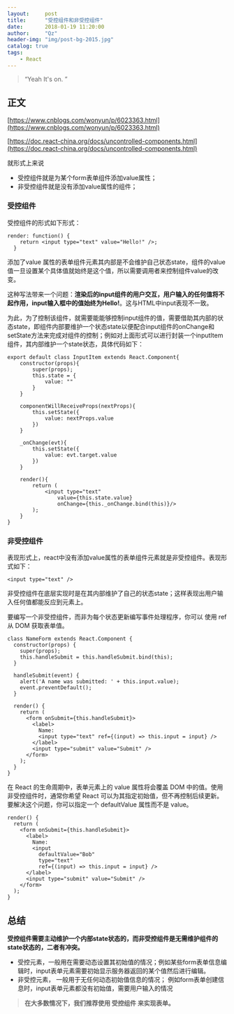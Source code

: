 ```yaml
---
layout:     post
title:      "受控组件和非受控组件"
date:       2018-01-19 11:20:00
author:     "Qz"
header-img: "img/post-bg-2015.jpg"
catalog: true
tags:
    - React
---
```


> “Yeah It's on. ”


## 正文

[https://www.cnblogs.com/wonyun/p/6023363.html](https://www.cnblogs.com/wonyun/p/6023363.html)

[https://doc.react-china.org/docs/uncontrolled-components.html](https://doc.react-china.org/docs/uncontrolled-components.html)


就形式上来说
* 受控组件就是为某个form表单组件添加value属性；
* 非受控组件就是没有添加value属性的组件；

### 受控组件

受控组件的形式如下形式：
```
render: function() {
    return <input type="text" value="Hello!" />;
  }
```

添加了value 属性的表单组件元素其内部是不会维护自己状态state，组件的value值一旦设置某个具体值就始终是这个值，所以需要调用者来控制组件value的改变。


这种写法带来一个问题：**渲染后的input组件的用户交互，用户输入的任何值将不起作用，input输入框中的值始终为Hello!**。这与HTML中input表现不一致。

为此，为了控制该组件，就需要能能够控制input组件的值，需要借助其内部的状态state，即组件内部要维护一个状态state以便配合input组件的onChange和setState方法来完成对组件的控制；例如对上面形式可以进行封装一个inputItem组件，其内部维护一个state状态，具体代码如下：
```
export default class InputItem extends React.Component{
    constructor(props){
        super(props);
        this.state = {
            value: ""
        }
    }

    componentWillReceiveProps(nextProps){
        this.setState({
            value: nextProps.value
        })
    }

    _onChange(evt){
        this.setState({
            value: evt.target.value
        })
    }

    render(){
        return (
            <input type="text" 
                value={this.state.value} 
                onChange={this._onChange.bind(this)}/>
        );
    }
}
```

### 非受控组件

表现形式上，react中没有添加value属性的表单组件元素就是非受控组件。表现形式如下：

`<input type="text" />`

非受控组件在底层实现时是在其内部维护了自己的状态state；这样表现出用户输入任何值都能反应到元素上。

要编写一个非受控组件，而非为每个状态更新编写事件处理程序，你可以 使用 ref 从 DOM 获取表单值。

```
class NameForm extends React.Component {
  constructor(props) {
    super(props);
    this.handleSubmit = this.handleSubmit.bind(this);
  }

  handleSubmit(event) {
    alert('A name was submitted: ' + this.input.value);
    event.preventDefault();
  }

  render() {
    return (
      <form onSubmit={this.handleSubmit}>
        <label>
          Name:
          <input type="text" ref={(input) => this.input = input} />
        </label>
        <input type="submit" value="Submit" />
      </form>
    );
  }
}
```

在 React 的生命周期中，表单元素上的 value 属性将会覆盖 DOM 中的值。使用非受控组件时，通常你希望 React 可以为其指定初始值，但不再控制后续更新。要解决这个问题，你可以指定一个 defaultValue 属性而不是 value。

```
render() {
  return (
    <form onSubmit={this.handleSubmit}>
      <label>
        Name:
        <input
          defaultValue="Bob"
          type="text"
          ref={(input) => this.input = input} />
      </label>
      <input type="submit" value="Submit" />
    </form>
  );
}
```



## 总结
**受控组件需要主动维护一个内部state状态的，而非受控组件是无需维护组件的state状态的，二者有冲突。**

* 受控元素，一般用在需要动态设置其初始值的情况；例如某些form表单信息编辑时，input表单元素需要初始显示服务器返回的某个值然后进行编辑。
* 非受控元素， 一般用于无任何动态初始值信息的情况； 例如form表单创建信息时，input表单元素都没有初始值，需要用户输入的情况



>**在大多数情况下，我们推荐使用 受控组件 来实现表单。**
